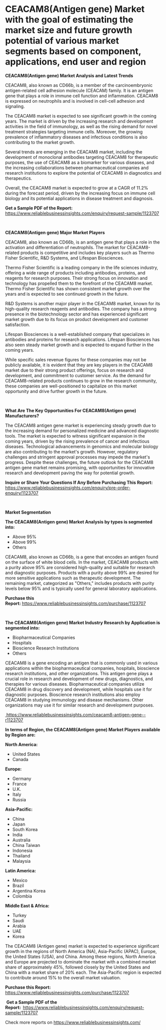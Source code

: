 <p><h1>CEACAM8(Antigen gene) Market with the goal of estimating the market size and future growth potential of various market segments based on component, applications, end user and region</h1></p><p><strong>CEACAM8(Antigen gene) Market Analysis and Latest Trends</strong></p>
<p><p>CEACAM8, also known as CD66b, is a member of the carcinoembryonic antigen-related cell adhesion molecule (CEACAM) family. It is an antigen gene that plays a role in immune cell function and inflammation. CEACAM8 is expressed on neutrophils and is involved in cell-cell adhesion and signaling.</p><p>The CEACAM8 market is expected to see significant growth in the coming years. The market is driven by the increasing research and development activities in the field of immunology, as well as the rising demand for novel treatment strategies targeting immune cells. Moreover, the growing prevalence of inflammatory diseases and infectious conditions is also contributing to the market growth.</p><p>Several trends are emerging in the CEACAM8 market, including the development of monoclonal antibodies targeting CEACAM8 for therapeutic purposes, the use of CEACAM8 as a biomarker for various diseases, and the increasing collaborations between pharmaceutical companies and research institutions to explore the potential of CEACAM8 in diagnostics and therapeutics.</p><p>Overall, the CEACAM8 market is expected to grow at a CAGR of 11.2% during the forecast period, driven by the increasing focus on immune cell biology and its potential applications in disease treatment and diagnosis.</p></p>
<p><strong>Get a Sample PDF of the Report:&nbsp;</strong> <a href="https://www.reliablebusinessinsights.com/enquiry/request-sample/1123707">https://www.reliablebusinessinsights.com/enquiry/request-sample/1123707</a></p>
<p>&nbsp;</p>
<p><strong>CEACAM8(Antigen gene) Major Market Players</strong></p>
<p><p>CEACAM8, also known as CD66b, is an antigen gene that plays a role in the activation and differentiation of neutrophils. The market for CEACAM8-related products is competitive and includes key players such as Thermo Fisher Scientific, R&D Systems, and Lifespan Biosciences.</p><p>Thermo Fisher Scientific is a leading company in the life sciences industry, offering a wide range of products including antibodies, proteins, and reagents for research purposes. Their strong focus on innovation and technology has propelled them to the forefront of the CEACAM8 market. Thermo Fisher Scientific has shown consistent market growth over the years and is expected to see continued growth in the future.</p><p>R&D Systems is another major player in the CEACAM8 market, known for its high-quality research reagents and antibodies. The company has a strong presence in the biotechnology sector and has experienced significant market growth due to its focus on product development and customer satisfaction.</p><p>Lifespan Biosciences is a well-established company that specializes in antibodies and proteins for research applications. Lifespan Biosciences has also seen steady market growth and is expected to expand further in the coming years.</p><p>While specific sales revenue figures for these companies may not be publicly available, it is evident that they are key players in the CEACAM8 market due to their strong product offerings, focus on research and development, and commitment to customer service. As the demand for CEACAM8-related products continues to grow in the research community, these companies are well-positioned to capitalize on this market opportunity and drive further growth in the future.</p></p>
<p>&nbsp;</p>
<p><strong>What Are The Key Opportunities For CEACAM8(Antigen gene) Manufacturers?</strong></p>
<p><p>The CEACAM8 antigen gene market is experiencing steady growth due to the increasing demand for personalized medicine and advanced diagnostic tools. The market is expected to witness significant expansion in the coming years, driven by the rising prevalence of cancer and infectious diseases. Technological advancements in genomics and molecular biology are also contributing to the market's growth. However, regulatory challenges and stringent approval processes may impede the market's progress. Despite these challenges, the future outlook for the CEACAM8 antigen gene market remains promising, with opportunities for innovative research and development paving the way for potential growth.</p></p>
<p><strong>Inquire or Share Your Questions If Any Before Purchasing This Report:</strong> <a href="https://www.reliablebusinessinsights.com/enquiry/pre-order-enquiry/1123707">https://www.reliablebusinessinsights.com/enquiry/pre-order-enquiry/1123707</a></p>
<p>&nbsp;</p>
<p><strong>Market Segmentation</strong></p>
<p><strong>The CEACAM8(Antigen gene) Market Analysis by types is segmented into:</strong></p>
<p><ul><li>Above 95%</li><li>Above 99%</li><li>Others</li></ul></p>
<p><p>CEACAM8, also known as CD66b, is a gene that encodes an antigen found on the surface of white blood cells. In the market, CEACAM8 products with a purity above 95% are considered high-quality and suitable for research and diagnostic purposes. Products with a purity above 99% are desired for more sensitive applications such as therapeutic development. The remaining market, categorized as "Others," includes products with purity levels below 95% and is typically used for general laboratory applications.</p></p>
<p><strong>Purchase this Report:&nbsp;</strong><a href="https://www.reliablebusinessinsights.com/purchase/1123707">https://www.reliablebusinessinsights.com/purchase/1123707</a></p>
<p>&nbsp;</p>
<p><strong>The CEACAM8(Antigen gene) Market Industry Research by Application is segmented into:</strong></p>
<p><ul><li>Biopharmaceutical Companies</li><li>Hospitals</li><li>Bioscience Research Institutions</li><li>Others</li></ul></p>
<p><p>CEACAM8 is a gene encoding an antigen that is commonly used in various applications within the biopharmaceutical companies, hospitals, bioscience research institutions, and other organizations. This antigen gene plays a crucial role in research and development of new drugs, diagnostics, and therapies for various diseases. Biopharmaceutical companies utilize CEACAM8 in drug discovery and development, while hospitals use it for diagnostic purposes. Bioscience research institutions also employ CEACAM8 in studying immunology and disease mechanisms. Other organizations may use it for similar research and development purposes.</p></p>
<p><a href="https://www.reliablebusinessinsights.com/ceacam8-antigen-gene--r1123707">&nbsp;https://www.reliablebusinessinsights.com/ceacam8-antigen-gene--r1123707</a></p>
<p><strong>In terms of Region, the CEACAM8(Antigen gene) Market Players available by Region are:</strong></p>
<p>
    <p> <strong> North America: </strong>
        <ul>
            <li>United States</li>
            <li>Canada</li>
        </ul>
        </p> 
    <p> <strong> Europe: </strong>
        <ul>
            <li>Germany</li>
            <li>France</li>
            <li>U.K.</li>
            <li>Italy</li>
            <li>Russia</li>
        </ul>
        </p> 
    <p> <strong> Asia-Pacific: </strong>
        <ul>
            <li>China</li>
            <li>Japan</li>
            <li>South Korea</li>
            <li>India</li>
            <li>Australia</li>
            <li>China Taiwan</li>
            <li>Indonesia</li>
            <li>Thailand</li>
            <li>Malaysia</li>
        </ul>
        </p> 
    <p> <strong> Latin America: </strong>
        <ul>
            <li>Mexico</li>
            <li>Brazil</li>
            <li>Argentina Korea</li>
            <li>Colombia</li>
        </ul>
        </p> 
    <p> <strong> Middle East & Africa: </strong>
        <ul>
            <li>Turkey</li>
            <li>Saudi</li>
            <li>Arabia</li>
            <li>UAE</li>
            <li>Korea</li>
        </ul>
    </p>
    </p>
<p><p>The CEACAM8 (Antigen gene) market is expected to experience significant growth in the regions of North America (NA), Asia-Pacific (APAC), Europe, the United States (USA), and China. Among these regions, North America and Europe are projected to dominate the market with a combined market share of approximately 45%, followed closely by the United States and China with a market share of 20% each. The Asia-Pacific region is expected to contribute around 15% to the overall market valuation.</p></p>
<p><strong>Purchase this Report: </strong><a href="https://www.reliablebusinessinsights.com/purchase/1123707">https://www.reliablebusinessinsights.com/purchase/1123707</a></p>
<p>&nbsp;<strong>Get a Sample PDF of the Report:&nbsp;&nbsp;</strong><a href="https://www.reliablebusinessinsights.com/enquiry/request-sample/1123707">https://www.reliablebusinessinsights.com/enquiry/request-sample/1123707</a></p>
<p><strong></strong></p>
<p>Check more reports on <a href="https://www.reliablebusinessinsights.com/">https://www.reliablebusinessinsights.com/</a></p>